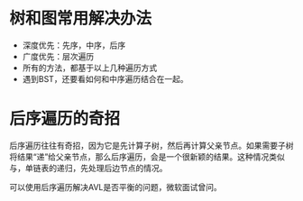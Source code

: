 树和图常用解决办法
=========


- 深度优先：先序，中序，后序
- 广度优先：层次遍历
- 所有的方法，都基于以上几种遍历方式
- 遇到BST，还要看如何和中序遍历结合在一起。


后序遍历的奇招
=====

后序遍历往往有奇招，因为它是先计算子树，然后再计算父亲节点。如果需要子树将结果“递”给父亲节点，那么后序遍历，会是一个很新颖的结果。这种情况类似与，单链表的递归，先处理后边节点的情况。


可以使用后序遍历解决AVL是否平衡的问题，微软面试曾问。